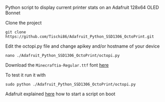 Python script to display current printer stats on an Adafruit 128x64 OLED Bonnet

Clone the project
```
git clone https://github.com/Tischi86/Adafruit_Python_SSD1306_OctoPrint.git
```
Edit the octopi.py file and change apikey and/or hostname of your device
```
nano ./Adafruit_Python_SSD1306_OctoPrint/octopi.py
```
Download the `Minecraftia-Regular.ttf` font [here](http://www.dafont.com/bitmap.php)

To test it run it with
```
sudo python ./Adafruit_Python_SSD1306_OctoPrint/octopi.py
```

Adafruit explained [here](https://learn.adafruit.com/adafruit-128x64-oled-bonnet-for-raspberry-pi/usage#running-scripts-on-boot-2-10) how to start a script on boot
